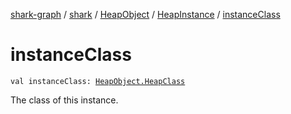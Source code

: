 [shark-graph](../../../index.md) / [shark](../../index.md) / [HeapObject](../index.md) / [HeapInstance](index.md) / [instanceClass](./instance-class.md)

# instanceClass

`val instanceClass: `[`HeapObject.HeapClass`](../-heap-class/index.md)

The class of this instance.

